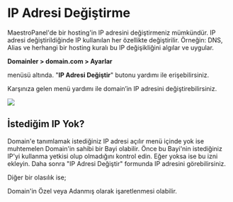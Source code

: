 # IP Adresi Değiştirme

MaestroPanel'de bir hosting'in IP adresini değiştirmeniz mümkündür. IP adresi değiştirildiğinde IP kullanılan her özellikte değiştirilir. Örneğin: DNS, Alias ve herhangi bir hosting kuralı bu IP değişikliğini algılar ve uygular.

**Domainler > domain.com > Ayarlar**

menüsü altında. "**IP Adresi Değiştir**" butonu yardımı ile erişebilirsiniz.

Karşınıza gelen menü yardımı ile domain’in IP adresini değiştirebilirsiniz.

![](https://lh3.googleusercontent.com/d0V2UI4xWJzERuDyNLJEqvZ0Ph99FANXh_DWztBnoMgnKr8KrnoXE_kWi5gx66CrgtrGJ40-P5SE5XZa-58KF11btIFlyRizV2U2DO0Y0fcuW4SPddbx9m-vw1xgGP9BOA)

## İstediğim IP Yok?

Domain'e tanımlamak istediğiniz IP adresi açılır menü içinde yok ise muhtemelen Domain'in sahibi bir Bayi olabilir. Önce bu Bayi'nin istediğiniz IP'yi kullanma yetkisi olup olmadığını kontrol edin. Eğer yoksa ise bu izni ekleyin. Daha sonra "IP Adresi Değiştir" formunda IP adresini görebilirsiniz.

Diğer bir olasılık ise;

Domain'in Özel veya Adanmış olarak işaretlenmesi olabilir.